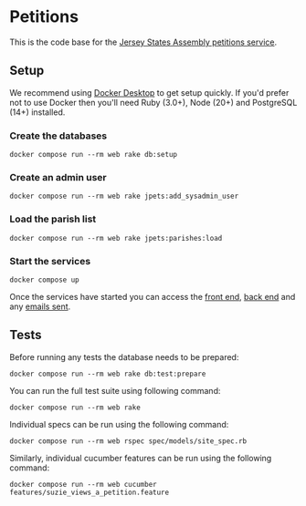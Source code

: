 # Petitions

This is the code base for the [Jersey States Assembly petitions service][1].

## Setup

We recommend using [Docker Desktop][2] to get setup quickly. If you'd prefer not to use Docker then you'll need Ruby (3.0+), Node (20+) and PostgreSQL (14+) installed.

### Create the databases

```
docker compose run --rm web rake db:setup
```

### Create an admin user

```
docker compose run --rm web rake jpets:add_sysadmin_user
```

### Load the parish list

```
docker compose run --rm web rake jpets:parishes:load
```

### Start the services

```
docker compose up
```

Once the services have started you can access the [front end][3], [back end][4] and any [emails sent][5].

## Tests

Before running any tests the database needs to be prepared:

```
docker compose run --rm web rake db:test:prepare
```

You can run the full test suite using following command:

```
docker compose run --rm web rake
```

Individual specs can be run using the following command:

```
docker compose run --rm web rspec spec/models/site_spec.rb
```

Similarly, individual cucumber features can be run using the following command:

```
docker compose run --rm web cucumber features/suzie_views_a_petition.feature
```

[1]: https://petitions.gov.je
[2]: https://www.docker.com/products/docker-desktop
[3]: http://localhost:3000/
[4]: http://localhost:3000/admin
[5]: http://localhost:1080/
